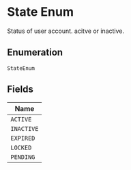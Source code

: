 
# State Enum

Status of user account. acitve or inactive.

## Enumeration

`StateEnum`

## Fields

| Name |
|  --- |
| `ACTIVE` |
| `INACTIVE` |
| `EXPIRED` |
| `LOCKED` |
| `PENDING` |

